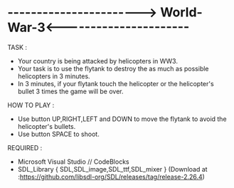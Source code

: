 # -----------------------> World-War-3<----------------------

TASK :
- Your country is being attacked by helicopters in WW3.
- Your task is to use the flytank to destroy the as much as possible helicopters in 3 minutes.
- In 3 minutes, if your flytank touch the helicopter or the helicopter's bullet 3 times the game will be over.

HOW TO PLAY :
- Use button UP,RIGHT,LEFT and DOWN to move the flytank to avoid the helicopter's bullets.
- Use button SPACE to shoot.

REQUIRED :
- Microsoft Visual Studio // CodeBlocks
- SDL_Library { SDL,SDL_image,SDL_ttf,SDL_mixer } 
(Download at :https://github.com/libsdl-org/SDL/releases/tag/release-2.26.4)

